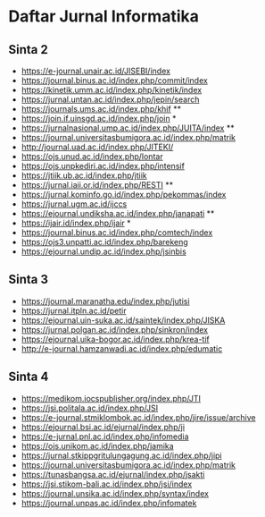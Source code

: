 # Daftar Jurnal Informatika
## Sinta 2
- https://e-journal.unair.ac.id/JISEBI/index
- https://journal.binus.ac.id/index.php/commit/index
- https://kinetik.umm.ac.id/index.php/kinetik/index
- https://jurnal.untan.ac.id/index.php/jepin/search
- https://journals.ums.ac.id/index.php/khif **
- https://join.if.uinsgd.ac.id/index.php/join *
- https://jurnalnasional.ump.ac.id/index.php/JUITA/index **
- https://journal.universitasbumigora.ac.id/index.php/matrik
- http://journal.uad.ac.id/index.php/JITEKI/
- https://ojs.unud.ac.id/index.php/lontar
- https://ojs.unpkediri.ac.id/index.php/intensif
- https://jtiik.ub.ac.id/index.php/jtiik
- https://jurnal.iaii.or.id/index.php/RESTI **
- https://jurnal.kominfo.go.id/index.php/pekommas/index
- https://jurnal.ugm.ac.id/ijccs
- https://ejournal.undiksha.ac.id/index.php/janapati **
- https://ijair.id/index.php/ijair *
- https://journal.binus.ac.id/index.php/comtech/index
- https://ojs3.unpatti.ac.id/index.php/barekeng
- https://ejournal.undip.ac.id/index.php/jsinbis

## Sinta 3
- https://journal.maranatha.edu/index.php/jutisi
- https://jurnal.itpln.ac.id/petir
- https://ejournal.uin-suka.ac.id/saintek/index.php/JISKA
- https://jurnal.polgan.ac.id/index.php/sinkron/index
- https://ejournal.uika-bogor.ac.id/index.php/krea-tif
- http://e-journal.hamzanwadi.ac.id/index.php/edumatic

## Sinta 4
- https://medikom.iocspublisher.org/index.php/JTI
- https://jsi.politala.ac.id/index.php/JSI
- https://e-journal.stmiklombok.ac.id/index.php/jire/issue/archive
- https://ejournal.bsi.ac.id/ejurnal/index.php/ji
- https://e-jurnal.pnl.ac.id/index.php/infomedia
- https://ojs.unikom.ac.id/index.php/jamika
- https://jurnal.stkippgritulungagung.ac.id/index.php/jipi
- https://journal.universitasbumigora.ac.id/index.php/matrik
- https://tunasbangsa.ac.id/ejurnal/index.php/jsakti
- https://jsi.stikom-bali.ac.id/index.php/jsi/index
- https://journal.unsika.ac.id/index.php/syntax/index
- https://journal.unpas.ac.id/index.php/infomatek

